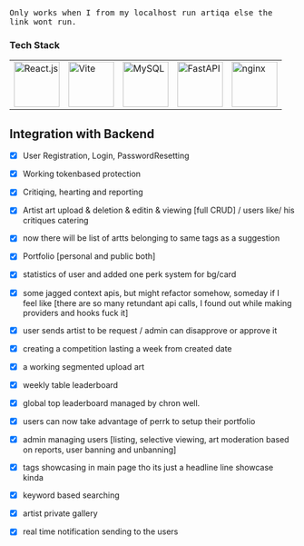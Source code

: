 <samp>Only works when I from my localhost run artiqa else the link wont run.</samp>


### Tech Stack
<table>
  <tr>
    <td><img src="https://cdn.jsdelivr.net/gh/devicons/devicon/icons/react/react-original-wordmark.svg" alt="React.js" width="80" /></td>
    <td><img src="https://cdn.jsdelivr.net/gh/devicons/devicon/icons/vitejs/vitejs-original.svg" alt="Vite" width="80" /></td>
    <td><img src="https://cdn.jsdelivr.net/gh/devicons/devicon/icons/mysql/mysql-original-wordmark.svg" alt="MySQL" width="80" /></td>
    <td><img src="https://cdn.jsdelivr.net/gh/devicons/devicon/icons/fastapi/fastapi-original-wordmark.svg" alt="FastAPI" width="80" /></td>
    <td><img src="https://cdn.jsdelivr.net/gh/devicons/devicon@latest/icons/nginx/nginx-original.svg"  alt="nginx" width="80"/></td>
          
  </tr>
</table>

## Integration with Backend
- [x] User Registration, Login, PasswordResetting
- [x] Working tokenbased protection
- [x] Critiqing, hearting and reporting
- [x] Artist art upload & deletion & editin & viewing [full CRUD] / users like/ his critiques catering
- [x] now there will be list of artts belonging to same tags as a suggestion
- [x] Portfolio [personal and public both]
- [x] statistics of user and added one perk system for bg/card
- [x] some jagged context apis, but might refactor somehow, someday if I feel like [there are so many retundant api  calls, I found out while making providers and hooks fuck it]
- [x] user sends artist to be request / admin can disapprove or approve it
- [x] creating a competition lasting a week from created date
- [x] a working segmented upload art
- [x] weekly table leaderboard 
- [x] global top leaderboard managed by chron well.
- [x] users can now take advantage of perrk to setup their portfolio
- [x] admin managing users [listing, selective viewing, art moderation based on reports, user banning and unbanning]
- [x] tags showcasing in main page tho its just a headline line showcase kinda
- [x] keyword based searching
- [x] artist private gallery
- [x] real time notification sending to the users

